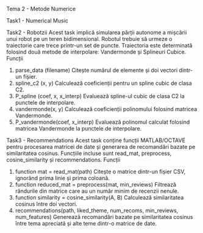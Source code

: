 Tema 2 - Metode Numerice

Task1 - Numerical Music

Task2 - Robotzii
Acest task implică simularea părții autonome a mișcării unui robot pe un teren bidimensional. 
Robotul trebuie să urmeze o traiectorie care trece printr-un set de puncte. Traiectoria este 
determinată folosind două metode de interpolare: Vandermonde și Splineuri Cubice.
Funcții
1. parse_data (filename)
Citește numărul de elemente și doi vectori dintr-un fișier.
2. spline_c2 (x, y)
Calculează coeficienții pentru un spline cubic de clasa C2.
3. P_spline (coef, x, x_interp)
Evaluează spline-ul cubic de clasa C2 la punctele de interpolare.
4. vandermonde(x, y)
Calculează coeficienții polinomului folosind matricea Vandermonde.
5. P_vandermonde(coef, x_interp)
Evaluează polinomul calculat folosind matricea Vandermonde la punctele de interpolare.

Task3 - Recommendations
Acest task conține funcții MATLAB/OCTAVE pentru procesarea matricei de date și 
generarea de recomandări bazate pe similaritatea cosinus. Funcțiile incluse 
sunt read_mat, preprocess, cosine_similarity și recommendations.
Funcții
1. function mat = read_mat(path)
Citește o matrice dintr-un fișier CSV, ignorând prima linie și prima coloană.
2. function reduced_mat = preprocess(mat, min_reviews)
Filtrează rândurile din matrice care au un număr minim de recenzii nenule.
3. function similarity = cosine_similarity(A, B)
Calculează similaritatea cosinus între doi vectori.
4. recommendations(path, liked_theme, num_recoms, min_reviews, num_features)
Generează recomandări bazate pe similaritatea cosinus între tema apreciată
și alte teme dintr-o matrice de date.
